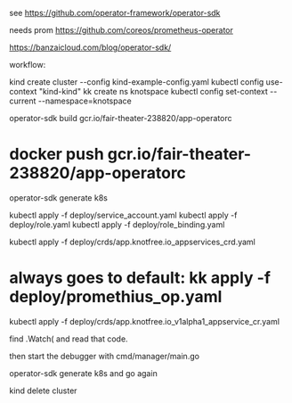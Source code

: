 
see https://github.com/operator-framework/operator-sdk

needs prom 
https://github.com/coreos/prometheus-operator

https://banzaicloud.com/blog/operator-sdk/

workflow:

kind create cluster --config kind-example-config.yaml
kubectl config use-context "kind-kind" 
kk create ns knotspace
kubectl config set-context --current --namespace=knotspace

operator-sdk build gcr.io/fair-theater-238820/app-operatorc
# docker push gcr.io/fair-theater-238820/app-operatorc

operator-sdk generate k8s

kubectl apply -f deploy/service_account.yaml
kubectl apply -f deploy/role.yaml
kubectl apply -f deploy/role_binding.yaml

kubectl apply -f deploy/crds/app.knotfree.io_appservices_crd.yaml

# always goes to default: kk apply -f  deploy/promethius_op.yaml 

kubectl apply -f deploy/crds/app.knotfree.io_v1alpha1_appservice_cr.yaml
	
find .Watch( and read that code. 

then  start the debugger with cmd/manager/main.go

operator-sdk generate k8s and go again


kind delete cluster

